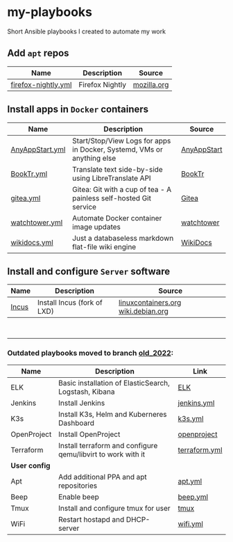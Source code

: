 # my-playbooks
Short Ansible playbooks I created to automate my work

## Add `apt` repos

| Name | Description | Source |
| ------ | ------ | ------ | 
| [firefox-nightly.yml](repo/firefox-nightly.yml) | Firefox Nightly | [mozilla.org](https://blog.nightly.mozilla.org/2023/10/30/introducing-mozillas-firefox-nightly-deb-packages-for-debian-based-linux-distributions/) |

## Install apps in `Docker` containers

| Name | Description | Source |
| ------ | ------ | ------ | 
| [AnyAppStart.yml](docker/AnyAppStart.yml) | Start/Stop/View Logs for apps in Docker, Systemd, VMs or anything else | [AnyAppStart](https://github.com/aceberg/AnyAppStart) |
| [BookTr.yml](docker/BookTr.yml) | Translate text side-by-side using LibreTranslate API | [BookTr](https://github.com/aceberg/BookTr) |
| [gitea.yml](docker/gitea.yml) | Gitea: Git with a cup of tea - A painless self-hosted Git service | [Gitea](https://docs.gitea.com/installation/install-with-docker) |
| [watchtower.yml](docker/watchtower.yml) | Automate Docker container image updates | [watchtower](https://github.com/nicholas-fedor/watchtower) |
| [wikidocs.yml](docker/wikidocs.yml) | Just a databaseless markdown flat-file wiki engine | [WikiDocs](https://github.com/Zavy86/WikiDocs) |

## Install and configure `Server` software

| Name | Description | Source |
| ------ | ------ | ------ | 
| [Incus](server/Incus) | Install Incus (fork of LXD) | [linuxcontainers.org](https://linuxcontainers.org/incus/) [wiki.debian.org](https://wiki.debian.org/Incus)|

    
<br>
<hr>

### Outdated playbooks moved to branch [old_2022](https://github.com/aceberg/my-playbooks/tree/old_2022):

| Name | Description | Link |
| ------ | ------ | ------ | 
| ELK | Basic installation of ElasticSearch, Logstash, Kibana | [ELK](https://github.com/aceberg/my-playbooks/blob/old_2022/ELK) |
| Jenkins | Install Jenkins | [jenkins.yml](https://github.com/aceberg/my-playbooks/blob/old_2022/jenkins/jenkins.yml) |
| K3s | Install K3s, Helm and Kuberneres Dashboard | [k3s.yml](https://github.com/aceberg/my-playbooks/blob/old_2022/k3s/k3s.yml) |
| OpenProject | Install OpenProject | [openproject](https://github.com/aceberg/my-playbooks/blob/old_2022/openproject) |
| Terraform | Install terraform and configure qemu/libvirt to work with it | [terraform.yml](https://github.com/aceberg/my-playbooks/blob/old_2022/terraform/terraform.yml)|
| **User config** | 
| Apt | Add additional PPA and apt repositories | [apt.yml](https://github.com/aceberg/my-playbooks/blob/old_2022/repo/apt.yml) |
| Beep | Enable beep | [beep.yml](https://github.com/aceberg/my-playbooks/blob/old_2022/beep/beep.yml) |
| Tmux | Install and configure tmux for user | [tmux](https://github.com/aceberg/my-playbooks/blob/old_2022/tmux) |
| WiFi | Restart hostapd and DHCP-server | [wifi.yml](https://github.com/aceberg/my-playbooks/blob/old_2022/wifi/wifi.yml) |
